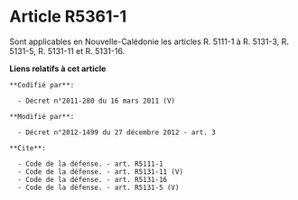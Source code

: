 # Article R5361-1

Sont applicables en Nouvelle-Calédonie les articles R. 5111-1 à R. 5131-3, R. 5131-5, R. 5131-11 et R. 5131-16.

**Liens relatifs à cet article**

	**Codifié par**:

	  - Décret n°2011-280 du 16 mars 2011 (V)

	**Modifié par**:

	  - Décret n°2012-1499 du 27 décembre 2012 - art. 3

	**Cite**:

	  - Code de la défense. - art. R5111-1
	  - Code de la défense. - art. R5131-11 (V)
	  - Code de la défense. - art. R5131-16
	  - Code de la défense. - art. R5131-5 (V)
